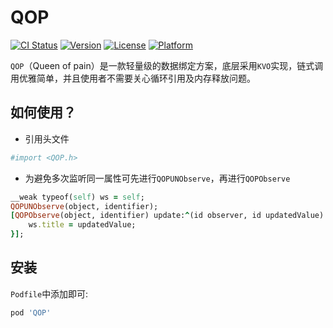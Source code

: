 # QOP

[![CI Status](https://img.shields.io/travis/609223770@qq.com/QOP.svg?style=flat)](https://travis-ci.org/609223770@qq.com/QOP)
[![Version](https://img.shields.io/cocoapods/v/QOP.svg?style=flat)](https://cocoapods.org/pods/QOP)
[![License](https://img.shields.io/cocoapods/l/QOP.svg?style=flat)](https://cocoapods.org/pods/QOP)
[![Platform](https://img.shields.io/cocoapods/p/QOP.svg?style=flat)](https://cocoapods.org/pods/QOP)

`QOP`（Queen of pain）是一款轻量级的数据绑定方案，底层采用`KVO`实现，链式调用优雅简单，并且使用者不需要关心循环引用及内存释放问题。

## 如何使用？

- 引用头文件

```ruby
#import <QOP.h>
```

- 为避免多次监听同一属性可先进行`QOPUNObserve`，再进行`QOPObserve`

```ruby
__weak typeof(self) ws = self;
QOPUNObserve(object, identifier);
[QOPObserve(object, identifier) update:^(id observer, id updatedValue) {
    ws.title = updatedValue;
}];
```

## 安装

`Podfile`中添加即可:

```ruby
pod 'QOP'
```

